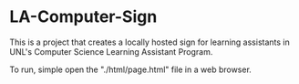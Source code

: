 # LA-Computer-Sign

This is a project that creates a locally hosted sign for learning assistants in UNL's Computer Science Learning Assistant Program.

To run, simple open the "./html/page.html" file in a web browser.
